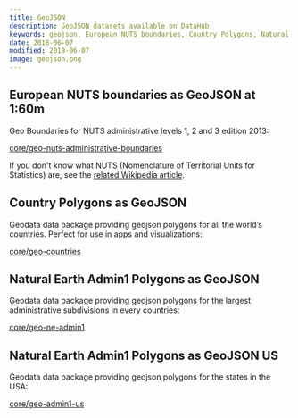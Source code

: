 ```yaml
---
title: GeoJSON
description: GeoJSON datasets available on DataHub.
keywords: geojson, European NUTS boundaries, Country Polygons, Natural Earth Admin1 Polygons
date: 2018-06-07
modified: 2018-06-07
image: geojson.png
---
```


## European NUTS boundaries as GeoJSON at 1:60m

Geo Boundaries for NUTS administrative levels 1, 2 and 3 edition 2013:

[core/geo-nuts-administrative-boundaries](https://datahub.io/core/geo-nuts-administrative-boundaries)

If you don't know what NUTS (Nomenclature of Territorial Units for Statistics) are, see the [related Wikipedia article](https://en.wikipedia.org/wiki/Nomenclature_of_Territorial_Units_for_Statistics).

## Country Polygons as GeoJSON

Geodata data package providing geojson polygons for all the world’s countries. Perfect for use in apps and visualizations:

[core/geo-countries](https://datahub.io/core/geo-countries)

## Natural Earth Admin1 Polygons as GeoJSON

Geodata data package providing geojson polygons for the largest administrative subdivisions in every countries:

[core/geo-ne-admin1](https://datahub.io/core/geo-ne-admin1)

## Natural Earth Admin1 Polygons as GeoJSON US

Geodata data package providing geojson polygons for the states in the USA:

[core/geo-admin1-us](https://datahub.io/core/geo-admin1-us)
